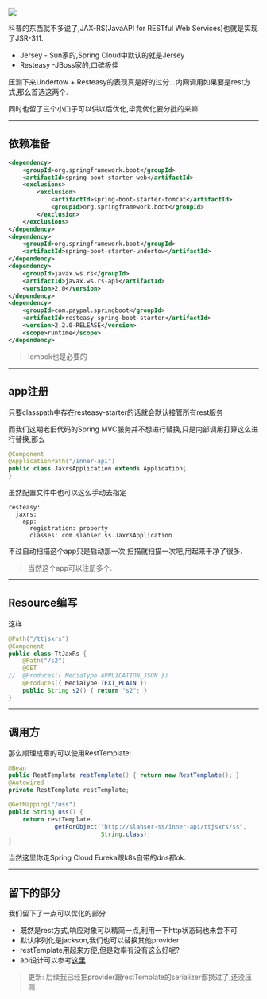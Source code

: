![](https://o4dyfn0ef.qnssl.com/image/2016-11-22-20160919113218_31916.gif?imageView2/2/h/300)

科普的东西就不多说了,JAX-RS(JavaAPI for RESTful Web Services)也就是实现了JSR-311. 

- Jersey - Sun家的,Spring Cloud中默认的就是Jersey
- Resteasy -JBoss家的,口碑极佳 

压测下来Undertow + Resteasy的表现真是好的过分...内网调用如果要是rest方式,那么首选这两个. 

同时也留了三个小口子可以供以后优化,毕竟优化要分批的来嘛. 

- - - - - 

## 依赖准备  

```xml
<dependency>
    <groupId>org.springframework.boot</groupId>
    <artifactId>spring-boot-starter-web</artifactId>
    <exclusions>
        <exclusion>
            <artifactId>spring-boot-starter-tomcat</artifactId>
            <groupId>org.springframework.boot</groupId>
        </exclusion>
    </exclusions>
</dependency>
<dependency>
    <groupId>org.springframework.boot</groupId>
    <artifactId>spring-boot-starter-undertow</artifactId>
</dependency>
<dependency>
    <groupId>javax.ws.rs</groupId>
    <artifactId>javax.ws.rs-api</artifactId>
    <version>2.0</version>
</dependency>
<dependency>
    <groupId>com.paypal.springboot</groupId>
    <artifactId>resteasy-spring-boot-starter</artifactId>
    <version>2.2.0-RELEASE</version>
    <scope>runtime</scope>
</dependency>
``` 

> lombok也是必要的 

- - - - - 

## app注册 

只要classpath中存在resteasy-starter的话就会默认接管所有rest服务 

而我们这期老旧代码的Spring MVC服务并不想进行替换,只是内部调用打算这么进行替换,那么 

```java
@Component
@ApplicationPath("/inner-api")
public class JaxrsApplication extends Application{
}
```

虽然配置文件中也可以这么手动去指定 

```
resteasy:
  jaxrs:
    app:
      registration: property
      classes: com.slahser.ss.JaxrsApplication
```

不过自动扫描这个app只是启动那一次,扫描就扫描一次吧,用起来干净了很多. 

> 当然这个app可以注册多个. 

- - - - - 

## Resource编写 

这样 

```java
@Path("/ttjsxrs")
@Component
public class TtJaxRs {
    @Path("/s2")
    @GET
//  @Produces({ MediaType.APPLICATION_JSON })
    @Produces({ MediaType.TEXT_PLAIN })
    public String s2() { return "s2"; }
}
```

- - - - - 

## 调用方 

那么顺理成章的可以使用RestTemplate: 

```java
@Bean
public RestTemplate restTemplate() { return new RestTemplate(); }
@Autowired
private RestTemplate restTemplate;

@GetMapping("/uss")
public String uss() {
    return restTemplate.
             getForObject("http://slahser-ss/inner-api/ttjsxrs/ss",
                          String.class);
}
```

当然这里你走Spring Cloud Eureka跟k8s自带的dns都ok. 

- - - - - 

## 留下的部分 

我们留下了一点可以优化的部分 

- 既然是rest方式,响应对象可以精简一点,利用一下http状态码也未尝不可
- 默认序列化是jackson,我们也可以替换其他provider
- restTemplate用起来方便,但是效率有没有这么好呢? 
- api设计可以参考[这里](https://www.gitbook.com/book/geemus/http-api-design/details)

> 更新: 后续我已经把provider跟restTemplate的serializer都换过了,还没压测. 




